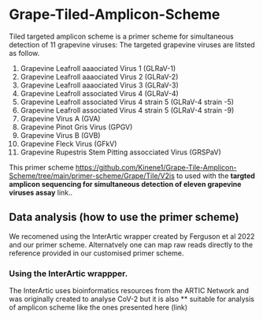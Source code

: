 # Grape-Tiled-Amplicon-Scheme
Tiled targeted amplicon scheme is a primer scheme for simultaneous detection of 11 grapevine viruses:
The targeted grapevine viruses are litsted as follow.
1. Grapevine Leafroll aaaociated Virus 1 (GLRaV-1)
2. Grapevine Leafroll aaaociated Virus 2 (GLRaV-2)
3. Grapevine Leafroll aaaociated Virus 3 (GLRaV-3)
4. Grapevine Leafroll associated Virus 4 (GLRaV-4)
5. Grapevine Leafroll associated Virus 4 strain 5 (GLRaV-4 strain -5)
6. Grapevine Leafroll associated Virus 4 strain 5 (GLRaV-4 strain -9)
7. Grapevine Virus A (GVA)
8. Grapevine Pinot Gris Virus (GPGV)
9. Grapevine Virus B (GVB)
10. Grapevine Fleck Virus (GFkV)
11. Grapevine Rupestris Stem Pitting assocciated Virus (GRSPaV)

This primer scheme https://github.com/Kinene1/Grape-Tile-Amplicon-Scheme/tree/main/primer-scheme/Grape/Tile/V2is to used with the **targted amplicon sequencing for simultaneous detection of eleven grapevine viruses assay** link..

## Data analysis (how to use the primer scheme) 
We recomened using the InterArtic wrapper created by Ferguson et al 2022 and our primer scheme. Alternatvely one can map raw reads directly to the reference provided in our customised primer scheme. 

### Using the InterArtic wrappper. 
The InterArtic uses bioinformatics resources from the ARTIC Network and was originally created to analyse CoV-2 but it is also ** suitable for analysis of amplicon scheme like the ones presented here (link)

